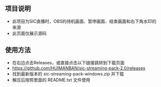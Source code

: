 ## 项目说明
- 此项目为SIC直播时，OBS的待机画面、暂停画面、结束画面和右下角水印的来源
- 此页面仅展示源码
## 使用方法
- 在右边点击Releases，或直接点击以下链接跳转到下载页面
- <https://github.com/HUIMANBAN/sic-streaming-pack-2.0/releases>
- 找到最新版本的 sic-streaming-pack-windows.zip 并下载
- 解压后按照里面的 README.txt 文件使用


  
  
  
  
  

